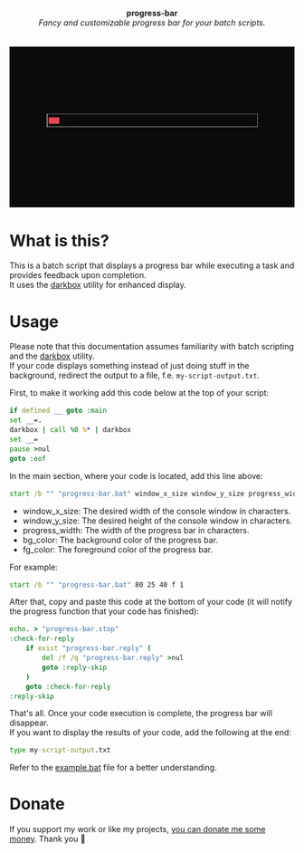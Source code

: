 <p align="center">
	<b>progress-bar</b>
	<br>
 	<i>Fancy and customizable progress bar for your batch scripts.</i>
	<br><br><br>
	<img alt="preview" src="https://raw.githubusercontent.com/hXR16F/progress-bar/main/preview.gif">
</p>

# What is this?
This is a batch script that displays a progress bar while executing a task and provides feedback upon completion.\
It uses the [darkbox](https://gitlab.com/TSnake41/darkbox) utility for enhanced display.

# Usage
Please note that this documentation assumes familiarity with batch scripting and the [darkbox](https://gitlab.com/TSnake41/darkbox) utility.\
If your code displays something instead of just doing stuff in the background, redirect the output to a file, f.e. `my-script-output.txt`.

First, to make it working add this code below at the top of your script:
```bat
if defined __ goto :main
set __=.
darkbox | call %0 %* | darkbox
set __=
pause >nul
goto :eof
```

In the main section, where your code is located, add this line above:
```bat
start /b "" "progress-bar.bat" window_x_size window_y_size progress_width bg_color fg_color
```
* window_x_size: The desired width of the console window in characters.
* window_y_size: The desired height of the console window in characters.
* progress_width: The width of the progress bar in characters.
* bg_color: The background color of the progress bar.
* fg_color: The foreground color of the progress bar.

For example:
```bat
start /b "" "progress-bar.bat" 80 25 40 f 1
```

After that, copy and paste this code at the bottom of your code (it will notify the progress function that your code has finished):
```bat
echo. > "progress-bar.stop"
:check-for-reply
    if exist "progress-bar.reply" (
        del /f /q "progress-bar.reply" >nul
        goto :reply-skip
    )
    goto :check-for-reply
:reply-skip
```

That's all.
Once your code execution is complete, the progress bar will disappear.\
If you want to display the results of your code, add the following at the end:
```bat
type my-script-output.txt
```

Refer to the  [example.bat](https://github.com/hXR16F/progress-bar/blob/main/example.bat) file for a better understanding.

# Donate
If you support my work or like my projects, [you can donate me some money](https://github.com/hXR16F/donate/blob/master/README.md). Thank you 💙
